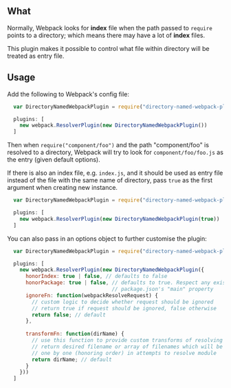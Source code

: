 
## What
Normally, Webpack looks for **index** file when the path passed to `require` points to a directory; which means there may have a lot of **index** files.

This plugin makes it possible to control what file within directory will be treated as entry file.

## Usage

Add the following to Webpack's config file:

```javascript
  var DirectoryNamedWebpackPlugin = require("directory-named-webpack-plugin");

  plugins: [
    new webpack.ResolverPlugin(new DirectoryNamedWebpackPlugin())
  ]

```

Then when `require("component/foo")` and the path "component/foo" is resolved to a directory, Webpack will try to look for `component/foo/foo.js` as the entry (given default options).

If there is also an index file, e.g. `index.js`, and it should be used as entry file instead of the file with the same name of directory, pass `true` as the first argument when creating new instance.

```javascript
  var DirectoryNamedWebpackPlugin = require("directory-named-webpack-plugin");

  plugins: [
    new webpack.ResolverPlugin(new DirectoryNamedWebpackPlugin(true))
  ]
```

You can also pass in an options object to further customise the plugin:
```javascript
  var DirectoryNamedWebpackPlugin = require("directory-named-webpack-plugin");

  plugins: [
    new webpack.ResolverPlugin(new DirectoryNamedWebpackPlugin({
      honorIndex: true | false, // defaults to false
      honorPackage: true | false, // defaults to true. Respect any existing
                                  // package.json's "main" property
      ignoreFn: function(webpackResolveRequest) {
        // custom logic to decide whether request should be ignored
        // return true if request should be ignored, false otherwise
        return false; // default
      },
      
      transformFn: function(dirName) {
        // use this function to provide custom transforms of resolving directory name
        // return desired filename or array of filenames which will be used
        // one by one (honoring order) in attempts to resolve module        
        return dirName; // default
      }
    }))
  ]
```
